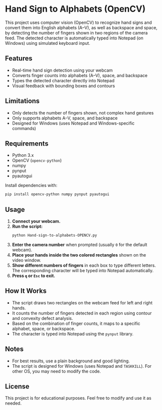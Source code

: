 
# Hand Sign to Alphabets (OpenCV)

This project uses computer vision (OpenCV) to recognize hand signs and convert them into English alphabets (A–V), as well as backspace and space, by detecting the number of fingers shown in two regions of the camera feed. The detected character is automatically typed into Notepad (on Windows) using simulated keyboard input.

## Features

- Real-time hand sign detection using your webcam
- Converts finger counts into alphabets (A–V), space, and backspace
- Types the detected character directly into Notepad
- Visual feedback with bounding boxes and contours

## Limitations

- Only detects the number of fingers shown, not complex hand gestures
- Only supports alphabets A–V, space, and backspace
- Designed for Windows (uses Notepad and Windows-specific commands)

## Requirements

- Python 3.x
- OpenCV (`opencv-python`)
- numpy
- pynput
- pyautogui

Install dependencies with:

```bash
pip install opencv-python numpy pynput pyautogui
```

## Usage

1. **Connect your webcam.**
2. **Run the script:**
   ```bash
   python Hand-sign-to-alphabets-OPENCV.py
   ```
3. **Enter the camera number** when prompted (usually `0` for the default webcam).
4. **Place your hands inside the two colored rectangles** shown on the video window.
5. **Show different numbers of fingers** in each box to type different letters. The corresponding character will be typed into Notepad automatically.
6. **Press `q` or `Esc` to exit.**

## How It Works

- The script draws two rectangles on the webcam feed for left and right hands.
- It counts the number of fingers detected in each region using contour and convexity defect analysis.
- Based on the combination of finger counts, it maps to a specific alphabet, space, or backspace.
- The character is typed into Notepad using the `pynput` library.

## Notes

- For best results, use a plain background and good lighting.
- The script is designed for Windows (uses Notepad and `TASKKILL`). For other OS, you may need to modify the code.

## License

This project is for educational purposes. Feel free to modify and use it as needed.
